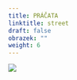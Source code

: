```yaml
---
title: PRÁČATA
linktitle: street
draft: false
obrazek: ""
weight: 6
---
```

![](/assets/media/ptacata_web.jpg)